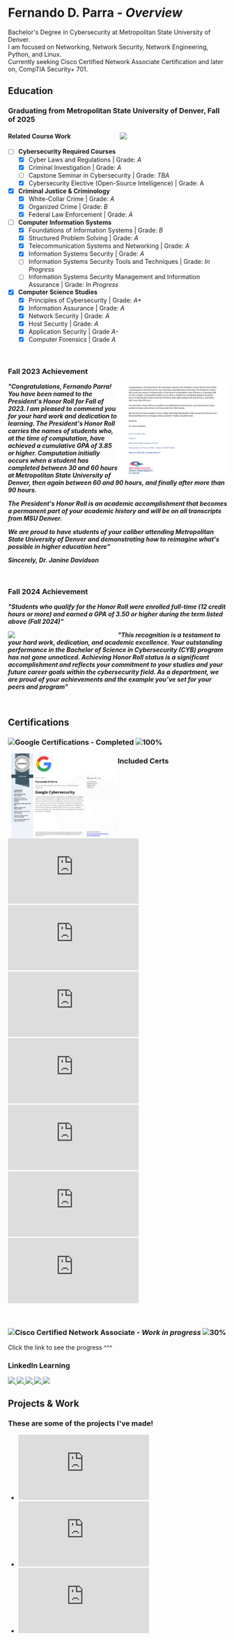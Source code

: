 # Fernando D. Parra - *Overview*
Bachelor's Degree in Cybersecurity at Metropolitan State University of Denver.
<br>I am focused on Networking, Network Security, Network Engineering, Python, and Linux.
<br>Currently seeking Cisco Certified Network Associate Certification and later on, CompTIA Security+ 701.

## Education
### Graduating from Metropolitan State University of Denver, Fall of 2025 

#### Related Course Work <img src = "https://early-bird.msudenver.edu/wp-content/uploads/2024/08/phMSUDenverSignBrickAndGlass22.jpg" style = "width:49%; height:auto;" align="right" />
- [ ] __Cybersecurity Required Courses__
   - [X] Cyber Laws and Regulations | Grade: _A_
   - [X] Criminal Investigation | Grade: _A_
   - [ ] Capstone Seminar in Cybersecurity | Grade: _TBA_
   - [X] Cybersecurity Elective (Open-Source Intelligence) | Grade: A

- [X] __Criminal Justice & Criminology__ 
   - [X] White-Collar Crime | Grade: _A_ 
   - [X] Organized Crime | Grade: _B_ 
   - [X] Federal Law Enforcement | Grade: _A_ 
  
- [ ] __Computer Information Systems__
   - [X] Foundations of Information Systems | Grade: _B_
   - [X] Structured Problem Solving | Grade: _A_
   - [X] Telecommunication Systems and Networking | Grade: _A_
   - [X] Information Systems Security | Grade: _A_
   - [ ] Information Systems Security Tools and Techniques | Grade: _In Progress_
   - [ ] Information Systems Security Management and Information Assurance | Grade: _In Progress_
     
- [X] __Computer Science Studies__
   - [X] Principles of Cybersecurity | Grade: _A+_
   - [X] Information Assurance | Grade: _A_
   - [X] Network Security | Grade: _A_
   - [X] Host Security | Grade: _A_
   - [X] Application Security | Grade _A-_
   - [X] Computer Forensics | Grade _A_

<br clear="right" />

### Fall 2023 Achievement
<img src = "https://github.com/Fernando144ft/My-Work-Repo/blob/38d74f60f4b3940c5a9e2f45c731387a5d584fb1/Awards/Images/MSU%20Denver%20Honor%20Roll%202023.png" style = "width:50%; height:auto;" align="right">

<em><b>"Congratulations, Fernando Parra! You have been named to the President's Honor Roll for Fall of 2023.
I am pleased to commend you for your hard work and dedication to learning. The President's Honor
Roll carries the names of students who, at the time of computation, have achieved a cumulative GPA
of 3.85 or higher. Computation initially occurs when a student has completed between 30 and 60
hours at Metropolitan State University of Denver, then again between 60 and 90 hours, and finally
after more than 90 hours.

The President's Honor Roll is an academic accomplishment that becomes a permanent part of your
academic history and will be on all transcripts from MSU Denver.

We are proud to have students of your caliber attending Metropolitan State University of Denver and
demonstrating how to reimagine what's possible in higher education here"

Sincerely, Dr. Janine Davidson</b></em>

<br clear="right" />

### Fall 2024 Achievement
***"Students who qualify for the Honor Roll were enrolled full-time (12 credit hours or more) and earned a GPA of 3.50 or higher during the term listed above (Fall 2024)"***

<img src = "https://github.com/Fernando144ft/My-Work-Repo/blob/b96d374290fc6b1d5c468cb8b0e918f81fd1959d/Awards/Images/Department%20of%20CJC%20Honor%20Roll.png" style = "width:50%; height:auto;" align="left"> 

***"This recognition is a testament to your hard work, dedication, and academic excellence. Your outstanding performance in the Bachelor of Science in Cybersecurity (CYB) program has not gone unnoticed. Achieving Honor Roll status is a significant accomplishment and reflects your commitment to your studies and your future career goals within the cybersecurity field. As a department, we are proud of your achievements and the example you’ve set for your peers and program"***
   
<br clear="left">

## Certifications
<!-- Google Certifications -->
### ![Google Certifications](https://github.com/Fernando144ft/My-Work-Repo/tree/main/Google%20Cybersecurity) - Completed ![100%](https://progress-bar.xyz/100/?style=flat) 
<!-- Certification Image -->
<img src = "https://github.com/Fernando144ft/My-Work-Repo/blob/main/Google%20Cybersecurity/Images/Google%20Cybersecurity.png" style = "width:50%; height:auto;" align="left" />

### Included Certs

   ![**Foundations of Cybersecurity**](https://github.com/Fernando144ft/My-Work-Repo/blob/main/Google%20Cybersecurity/1.%20Coursera%20-%20Foundations%20of%20Cybersecurity.pdf)  
   ![**Play it Safe - Manage Security Risks**](https://github.com/Fernando144ft/My-Work-Repo/blob/main/Google%20Cybersecurity/2.%20Coursera%20-%20Play%20It%20Safe%20Manage%20Security%20Risks.pdf)  
   ![**Connect and Protect Networks and Network Security**](https://github.com/Fernando144ft/My-Work-Repo/blob/main/Google%20Cybersecurity/3.%20Coursera%20-%20Connect%20and%20Protect%20Networks%20and%20Network%20Security.pdf)  
   ![**Tools of the Trade Linux and SQL**](https://github.com/Fernando144ft/My-Work-Repo/blob/main/Google%20Cybersecurity/4.%20Coursera%20-%20Tools%20of%20the%20Trade%20Linux%20and%20SQL.pdf)  
   ![**Asset, Threats, and Vulnerabilities**](https://github.com/Fernando144ft/My-Work-Repo/blob/main/Google%20Cybersecurity/5.%20Coursera%20-%20Assets%2C%20Threats%2C%20and%20Vulnerabilities.pdf)  
   ![**Sound the Alarm - Detection and Response**](https://github.com/Fernando144ft/My-Work-Repo/blob/main/Google%20Cybersecurity/6.%20Coursera%20-%20Sound%20the%20Alarm%20Detection%20and%20Response.pdf)  
   ![**Automate Cybersecurity Tasks with Python**](https://github.com/Fernando144ft/My-Work-Repo/blob/main/Google%20Cybersecurity/8.%20Coursera%20-%20Put%20it%20to%20Work%20Prepare%20for%20Cybersecurity%20Jobs.pdf)  

<br clear="left" />

<!-- CCNA Section -->
### ![Cisco Certified Network Associate](https://github.com/Fernando144ft/My-Work-Repo/tree/main/Cisco%20Certified%20Network%20Associate%20(CCNA)) - *Work in progress* ![30%](https://progress-bar.xyz/30/?style=flat)
Click the link to see the progress ^^^

### LinkedIn Learning
<!-- Formatting <a href = "">
      <!-add hyphens-> <img src = "" style = "width:20%; height:auto;"/> </a>-->

<div class = "row">
   <a href = "https://github.com/Fernando144ft/My-Work-Repo/blob/main/LinkedIn%20Learning/CertificateOfCompletion_IT%20Security%20Foundations%20Network%20Security.pdf">
      <!--IT Security Fundations: Network Security--> <img src = "https://github.com/user-attachments/assets/24cc777b-bf96-40e9-bb2d-55963f0695a3" style = "width:20%; height:auto;"/>
   </a>
   <a href = "https://github.com/Fernando144ft/My-Work-Repo/blob/113eb0f31c1160abab5730d7f4c6bcf8e99fcb31/LinkedIn%20Learning/CertificateOfCompletion_Learning%20Network%20Troubleshooting.pdf">
      <!--Learning Network Troubleshooting--> <img src = "https://github.com/user-attachments/assets/27e44bf9-7a2b-4725-aa87-fe0d68839cbb" style = "width:20%; height:auto;"/>
   </a>
   <a href = "https://github.com/Fernando144ft/My-Work-Repo/blob/113eb0f31c1160abab5730d7f4c6bcf8e99fcb31/LinkedIn%20Learning/CertificateOfCompletion_Networking%20Foundations%20Networking%20Basics.pdf">
      <!--Network Foundations: Networking Basics--> <img src = "https://github.com/user-attachments/assets/a7cc435d-c120-4d17-a13c-6b6ea39d8e18" style = "width:20%; height:auto;"/> 
   </a>
   <a href = "https://github.com/Fernando144ft/My-Work-Repo/blob/62da822e6f06f7895bef18bf58330b65b2e7d210/LinkedIn%20Learning/CertificateOfCompletion_Security%20Testing%20Nmap%20Security%20Scanning.pdf">
      <!--Security Testing: Nmap Security Scanning--> <img src = "https://github.com/user-attachments/assets/10f7fd76-4be6-4981-aab2-8692599bb5a9" style = "width:20%; height:auto;"/> 
   </a>
<a href = "https://github.com/Fernando144ft/My-Work-Repo/blob/91d3074112715490d2617fea041a64fe2f58fd9f/LinkedIn%20Learning/CertificateOfCompletion_Learning%20VoIP%20and%20Unified%20Communications.pdf">
      <!-add hyphens-> <img src = "https://github.com/user-attachments/assets/9c5b97ad-9660-4117-8903-b09b6e5db667" style = "width:20%; height:auto;"/> 
</a>
</div>

## Projects & Work
### These are some of the projects I've made!
* ![Python & Databases](https://github.com/Fernando144ft/My-Work-Repo/blob/main/Python/Python%20%26%20Databases/readme.md)
* ![Team Management Project](https://github.com/Fernando144ft/My-Work-Repo/blob/main/Python/Team%20Management%20Program/readme.md)
* ![Gap Analysis Scenario](https://github.com/Fernando144ft/My-Work-Repo/blob/065090b79273f695a6f56f4884657ad016b2f3a2/Host%20Security/Gap%20Analysis%20Scenario%20-%20Project.pdf)
